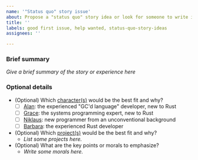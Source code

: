 ```yaml
---
name: '"Status quo" story issue'
about: Propose a "status quo" story idea or look for someone to write it
title: ''
labels: good first issue, help wanted, status-quo-story-ideas
assignees: ''

---
```


### Brief summary

*Give a brief summary of the story or experience here*

### Optional details

* (Optional) Which [character(s)] would be the best fit and why?
    * [ ] [Alan]: the experienced "GC'd language" developer, new to Rust
    * [ ] [Grace]: the systems programming expert, new to Rust
    * [ ] [Niklaus]: new programmer from an unconventional background
    * [ ] [Barbara]: the experienced Rust developer
* (Optional) Which [project(s)] would be the best fit and why?
    * *List some projects here.*
* (Optional) What are the key points or morals to emphasize?
    * *Write some morals here.*

[character(s)]: https://rust-lang.github.io/wg-async/vision/characters.html
[project(s)]: https://rust-lang.github.io/wg-async/vision/projects.html
[Alan]: https://rust-lang.github.io/wg-async/vision/characters/alan.html
[Grace]: https://rust-lang.github.io/wg-async/vision/characters/grace.html
[Niklaus]: https://rust-lang.github.io/wg-async/vision/characters/niklaus.html
[Barbara]: https://rust-lang.github.io/wg-async/vision/characters/barbara.html
